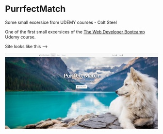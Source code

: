 # PurrfectMatch
Some small excersice from UDEMY courses - Colt Steel


One of the first small excersices of the <a href="https://www.udemy.com/course/the-web-developer-bootcamp/">The Web Developer Bootcamp</a> Udemy course.

Site looks like this -->

<img src="https://github.com/pettik/PurrfectMatch/blob/main/site_preview.png" alt="PurrfectMatch site">
